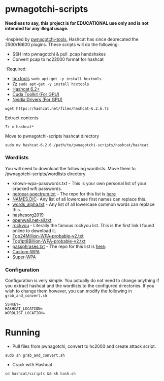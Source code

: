 # pwnagotchi-scripts

#### Needless to say, this project is for EDUCATIONAL use only and is not intended for any illegal usage.

-Inspired by [pwnagotchi-tools](https://github.com/mtagius/pwnagotchi-tools), Hashcat has since deprecated the 2500/16800 plugins. These scripts will do the following:
- SSH into pwnagotchi & pull .pcap handshakes 
- Convert pcap to hc22000 format for hashcat




-Required:
- [hcxtools](https://launchpad.net/ubuntu/+source/hcxtools) `sudo apt-get -y install hcxtools` 
- [7z](https://www.7-zip.org/download.html) `sudo apt-get -y install hcxtools`
- [Hashcat 6.2+](https://hashcat.net/hashcat/) 
- [Cuda Toolkit (For GPU)](https://linuxconfig.org/how-to-install-cuda-on-ubuntu-20-04-focal-fossa-linux)
- [Nvidia Drivers (For GPU)](https://linuxconfig.org/how-to-install-the-nvidia-drivers-on-ubuntu-20-04-focal-fossa-linux)

 ```
wget https://hashcat.net/files/hashcat-6.2.6.7z
```
Extract contents

```
7z x hashcat*
```
Move to pwnagotchi-scripts hashcat directory

```
sudo mv hashcat-6.2.6 /path/to/pwnagotchi-scripts/hashcat/hashcat
```

### Wordlists

You will need to download the following wordlists. Move them to /pwnagotchi-scripts/wordlists directory
* known-wpa-passwords.txt - This is your own personal list of your cracked wifi passwords.
* [netgear-spectrum.txt](https://raw.githubusercontent.com/soxrok2212/PSKracker/master/dicts/netgear-spectrum/netgear-spectrum.txt) - The repo for this list is [here](https://github.com/soxrok2212/PSKracker)
* [NAMES.DIC](https://www.outpost9.com/files/wordlists/names.zip)-  Any list of all lowercase first names can replace this.
* [words_alpha.txt](https://raw.githubusercontent.com/dwyl/english-words/master/words_alpha.txt) - Any list of all lowercase common words can replace this.
* [hashesorg2019](https://weakpass.com/wordlist/1851)
* [openwall.net-all.txt](https://raw.githubusercontent.com/danielmiessler/SecLists/master/Passwords/openwall.net-all.txt)
* [rockyou](https://github.com/praetorian-code/Hob0Rules/blob/master/wordlists/rockyou.txt.gz) - Literally the famous rockyou list. This is the first link I found online to download it.
* [Top24Million-WPA-probable-v2.txt](https://github.com/berzerk0/Probable-Wordlists/blob/master/Real-Passwords/WPA-Length/Real-Password-WPA-MegaLinks.md)
* [Top1pt8Billion-WPA-probable-v2.txt](https://github.com/berzerk0/Probable-Wordlists/blob/master/Real-Passwords/WPA-Length/Real-Password-WPA-MegaLinks.md)
* [passphrases.txt](https://initstring.keybase.pub/passphrase-wordlist/passphrases.txt?dl=1) - The repo for this list is [here](https://github.com/initstring/passphrase-wordlist).
* [Custom-WPA](https://weakpass.com/wordlist/490)
* [Super-WPA](https://weakpass.com/wordlist/500)

### Configuration

Configuration is very simple. You actually do not need to change anything if you extract hashcat and the wordlists to the configured directories. If you wish to change them however, you can modify the following in `grab_and_convert.sh`

```
SSHKEY=
HASHCAT_LOCATION=
WORDLIST_LOCATION=
```
# Running 

- Pull files from pwnagotchi, convert to hc2000 and create attack script.

```
sudo sh grab_and_convert.sh
```

- Crack with Hashcat

```
cd hashcat/scripts && sh hash.sh
```

